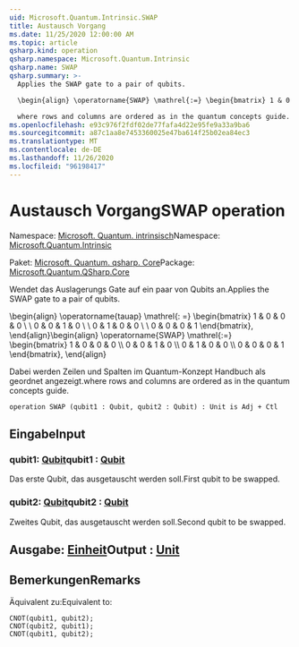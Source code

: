 ```yaml
---
uid: Microsoft.Quantum.Intrinsic.SWAP
title: Austausch Vorgang
ms.date: 11/25/2020 12:00:00 AM
ms.topic: article
qsharp.kind: operation
qsharp.namespace: Microsoft.Quantum.Intrinsic
qsharp.name: SWAP
qsharp.summary: >-
  Applies the SWAP gate to a pair of qubits.

  \begin{align} \operatorname{SWAP} \mathrel{:=} \begin{bmatrix} 1 & 0 & 0 & 0 \\\\ 0 & 0 & 1 & 0 \\\\ 0 & 1 & 0 & 0 \\\\ 0 & 0 & 0 & 1 \end{bmatrix}, \end{align}

  where rows and columns are ordered as in the quantum concepts guide.
ms.openlocfilehash: e93c976f2fdf02de77fafa4d22e95fe9a33a9ba6
ms.sourcegitcommit: a87c1aa8e7453360025e47ba614f25b02ea84ec3
ms.translationtype: MT
ms.contentlocale: de-DE
ms.lasthandoff: 11/26/2020
ms.locfileid: "96198417"
---
```

# <a name="swap-operation"></a><span data-ttu-id="12fee-102">Austausch Vorgang</span><span class="sxs-lookup"><span data-stu-id="12fee-102">SWAP operation</span></span>

<span data-ttu-id="12fee-103">Namespace: [Microsoft. Quantum. intrinsisch](xref:Microsoft.Quantum.Intrinsic)</span><span class="sxs-lookup"><span data-stu-id="12fee-103">Namespace: [Microsoft.Quantum.Intrinsic](xref:Microsoft.Quantum.Intrinsic)</span></span>

<span data-ttu-id="12fee-104">Paket: [Microsoft. Quantum. qsharp. Core](https://nuget.org/packages/Microsoft.Quantum.QSharp.Core)</span><span class="sxs-lookup"><span data-stu-id="12fee-104">Package: [Microsoft.Quantum.QSharp.Core](https://nuget.org/packages/Microsoft.Quantum.QSharp.Core)</span></span>


<span data-ttu-id="12fee-105">Wendet das Auslagerungs Gate auf ein paar von Qubits an.</span><span class="sxs-lookup"><span data-stu-id="12fee-105">Applies the SWAP gate to a pair of qubits.</span></span>

<span data-ttu-id="12fee-106">\begin{align} \operatorname{tauap} \mathrel{: =} \begin{bmatrix} 1 & 0 & 0 & 0 \\ \\ 0 & 0 & 1 & 0 \\ \\ 0 & 1 & 0 & 0 \\ \\ 0 & 0 & 0 & 1 \end{bmatrix}, \end{align}</span><span class="sxs-lookup"><span data-stu-id="12fee-106">\begin{align} \operatorname{SWAP} \mathrel{:=} \begin{bmatrix} 1 & 0 & 0 & 0 \\\\ 0 & 0 & 1 & 0 \\\\ 0 & 1 & 0 & 0 \\\\ 0 & 0 & 0 & 1 \end{bmatrix}, \end{align}</span></span>

<span data-ttu-id="12fee-107">Dabei werden Zeilen und Spalten im Quantum-Konzept Handbuch als geordnet angezeigt.</span><span class="sxs-lookup"><span data-stu-id="12fee-107">where rows and columns are ordered as in the quantum concepts guide.</span></span>

```qsharp
operation SWAP (qubit1 : Qubit, qubit2 : Qubit) : Unit is Adj + Ctl
```


## <a name="input"></a><span data-ttu-id="12fee-108">Eingabe</span><span class="sxs-lookup"><span data-stu-id="12fee-108">Input</span></span>

### <a name="qubit1--qubit"></a><span data-ttu-id="12fee-109">qubit1: [Qubit](xref:microsoft.quantum.lang-ref.qubit)</span><span class="sxs-lookup"><span data-stu-id="12fee-109">qubit1 : [Qubit](xref:microsoft.quantum.lang-ref.qubit)</span></span>

<span data-ttu-id="12fee-110">Das erste Qubit, das ausgetauscht werden soll.</span><span class="sxs-lookup"><span data-stu-id="12fee-110">First qubit to be swapped.</span></span>


### <a name="qubit2--qubit"></a><span data-ttu-id="12fee-111">qubit2: [Qubit](xref:microsoft.quantum.lang-ref.qubit)</span><span class="sxs-lookup"><span data-stu-id="12fee-111">qubit2 : [Qubit](xref:microsoft.quantum.lang-ref.qubit)</span></span>

<span data-ttu-id="12fee-112">Zweites Qubit, das ausgetauscht werden soll.</span><span class="sxs-lookup"><span data-stu-id="12fee-112">Second qubit to be swapped.</span></span>



## <a name="output--unit"></a><span data-ttu-id="12fee-113">Ausgabe: [Einheit](xref:microsoft.quantum.lang-ref.unit)</span><span class="sxs-lookup"><span data-stu-id="12fee-113">Output : [Unit](xref:microsoft.quantum.lang-ref.unit)</span></span>



## <a name="remarks"></a><span data-ttu-id="12fee-114">Bemerkungen</span><span class="sxs-lookup"><span data-stu-id="12fee-114">Remarks</span></span>

<span data-ttu-id="12fee-115">Äquivalent zu:</span><span class="sxs-lookup"><span data-stu-id="12fee-115">Equivalent to:</span></span>

```qsharp
CNOT(qubit1, qubit2);
CNOT(qubit2, qubit1);
CNOT(qubit1, qubit2);
```